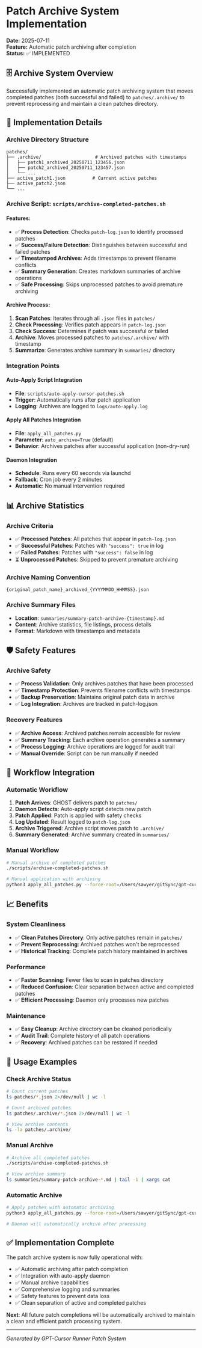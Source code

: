 # Patch Archive System Implementation

**Date:** 2025-07-11  
**Feature:** Automatic patch archiving after completion  
**Status:** ✅ IMPLEMENTED  

## 🗄️ Archive System Overview

Successfully implemented an automatic patch archiving system that moves completed patches (both successful and failed) to `patches/.archive/` to prevent reprocessing and maintain a clean patches directory.

## 🔧 Implementation Details

### Archive Directory Structure
```
patches/
├── .archive/                    # Archived patches with timestamps
│   ├── patch1_archived_20250711_123456.json
│   ├── patch2_archived_20250711_123457.json
│   └── ...
├── active_patch1.json          # Current active patches
├── active_patch2.json
└── ...
```

### Archive Script: `scripts/archive-completed-patches.sh`

#### Features:
- ✅ **Process Detection**: Checks `patch-log.json` to identify processed patches
- ✅ **Success/Failure Detection**: Distinguishes between successful and failed patches
- ✅ **Timestamped Archives**: Adds timestamps to prevent filename conflicts
- ✅ **Summary Generation**: Creates markdown summaries of archive operations
- ✅ **Safe Processing**: Skips unprocessed patches to avoid premature archiving

#### Archive Process:
1. **Scan Patches**: Iterates through all `.json` files in `patches/`
2. **Check Processing**: Verifies patch appears in `patch-log.json`
3. **Check Success**: Determines if patch was successful or failed
4. **Archive**: Moves processed patches to `patches/.archive/` with timestamp
5. **Summarize**: Generates archive summary in `summaries/` directory

### Integration Points

#### Auto-Apply Script Integration
- **File**: `scripts/auto-apply-cursor-patches.sh`
- **Trigger**: Automatically runs after patch application
- **Logging**: Archives are logged to `logs/auto-apply.log`

#### Apply All Patches Integration
- **File**: `apply_all_patches.py`
- **Parameter**: `auto_archive=True` (default)
- **Behavior**: Archives patches after successful application (non-dry-run)

#### Daemon Integration
- **Schedule**: Runs every 60 seconds via launchd
- **Fallback**: Cron job every 2 minutes
- **Automatic**: No manual intervention required

## 📊 Archive Statistics

### Archive Criteria
- ✅ **Processed Patches**: All patches that appear in `patch-log.json`
- ✅ **Successful Patches**: Patches with `"success": true` in log
- ✅ **Failed Patches**: Patches with `"success": false` in log
- ⏳ **Unprocessed Patches**: Skipped to prevent premature archiving

### Archive Naming Convention
```
{original_patch_name}_archived_{YYYYMMDD_HHMMSS}.json
```

### Archive Summary Files
- **Location**: `summaries/summary-patch-archive-{timestamp}.md`
- **Content**: Archive statistics, file listings, process details
- **Format**: Markdown with timestamps and metadata

## 🛡️ Safety Features

### Archive Safety
- ✅ **Process Validation**: Only archives patches that have been processed
- ✅ **Timestamp Protection**: Prevents filename conflicts with timestamps
- ✅ **Backup Preservation**: Maintains original patch data in archive
- ✅ **Log Integration**: Archives are tracked in patch-log.json

### Recovery Features
- ✅ **Archive Access**: Archived patches remain accessible for review
- ✅ **Summary Tracking**: Each archive operation generates a summary
- ✅ **Process Logging**: Archive operations are logged for audit trail
- ✅ **Manual Override**: Script can be run manually if needed

## 🔄 Workflow Integration

### Automatic Workflow
1. **Patch Arrives**: GHOST delivers patch to `patches/`
2. **Daemon Detects**: Auto-apply script detects new patch
3. **Patch Applied**: Patch is applied with safety checks
4. **Log Updated**: Result logged to `patch-log.json`
5. **Archive Triggered**: Archive script moves patch to `.archive/`
6. **Summary Generated**: Archive summary created in `summaries/`

### Manual Workflow
```bash
# Manual archive of completed patches
./scripts/archive-completed-patches.sh

# Manual application with archiving
python3 apply_all_patches.py --force-root=/Users/sawyer/gitSync/gpt-cursor-runner
```

## 📈 Benefits

### System Cleanliness
- ✅ **Clean Patches Directory**: Only active patches remain in `patches/`
- ✅ **Prevent Reprocessing**: Archived patches won't be reprocessed
- ✅ **Historical Tracking**: Complete patch history maintained in archives

### Performance
- ✅ **Faster Scanning**: Fewer files to scan in patches directory
- ✅ **Reduced Confusion**: Clear separation between active and completed patches
- ✅ **Efficient Processing**: Daemon only processes new patches

### Maintenance
- ✅ **Easy Cleanup**: Archive directory can be cleaned periodically
- ✅ **Audit Trail**: Complete history of all patch operations
- ✅ **Recovery**: Archived patches can be restored if needed

## 🚀 Usage Examples

### Check Archive Status
```bash
# Count current patches
ls patches/*.json 2>/dev/null | wc -l

# Count archived patches
ls patches/.archive/*.json 2>/dev/null | wc -l

# View archive contents
ls -la patches/.archive/
```

### Manual Archive
```bash
# Archive all completed patches
./scripts/archive-completed-patches.sh

# View archive summary
ls summaries/summary-patch-archive-*.md | tail -1 | xargs cat
```

### Automatic Archive
```bash
# Apply patches with automatic archiving
python3 apply_all_patches.py --force-root=/Users/sawyer/gitSync/gpt-cursor-runner

# Daemon will automatically archive after processing
```

## ✅ Implementation Complete

The patch archive system is now fully operational with:
- ✅ Automatic archiving after patch completion
- ✅ Integration with auto-apply daemon
- ✅ Manual archive capabilities
- ✅ Comprehensive logging and summaries
- ✅ Safety features to prevent data loss
- ✅ Clean separation of active and completed patches

**Next**: All future patch completions will be automatically archived to maintain a clean and efficient patch processing system.

---
*Generated by GPT-Cursor Runner Patch System* 
